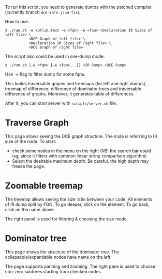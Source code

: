 To run this script, you need to generate dumps with the patched compiler (currently branch `dce-info-json-fix`).

How to use:

```shell
$ ./run.sh -e kotlin.test -e <fqn> -e <fqn> <Declaration IR Sizes of left file> \
           <DCE Graph of left file> \
           <Declaration IR Sizes of right file> \
           <DCE Graph of right file>
```

The script also could be used in one-dump mode:

```shell
$ ./run.sh [-e <fqn> [-e <fqn>...]] <IR Dump> <DCE Dump>
```

Use `-e` flag to filter dump for some fqns.

This builds traversable graphs and treemaps (for left and right dumps), treemap of difference,
difference of dominator trees and traversable difference of graphs. Moreover, it generates table of differences.

After it, you can start server with `scripts/server.sh` file.

# Traverse Graph

This page allows seeing the DCE graph structure.
The node is referring to IR size of the node.
To start:

* check some nodes in the menu on the right (NB: the search bar could
  lag, since it filters with common linear string comparison algorithm)
* Select the desirable maximum depth. Be careful, the high depth may freeze the page.

# Zoomable treemap

The treemap allows seeing the size ratio between your code. All elements of IR dump split by FQN. To go deeper, click on
the element. To go back, click on the name above.

The right panel is used for filtering & choosing the size mode.

# Dominator tree

This page shows the structure of the dominator tree. The collapsable/expandable nodes have name on the left.

The page supports panning and zooming. The right pane is used to choose non-zero subtrees starting from checked nodes.

